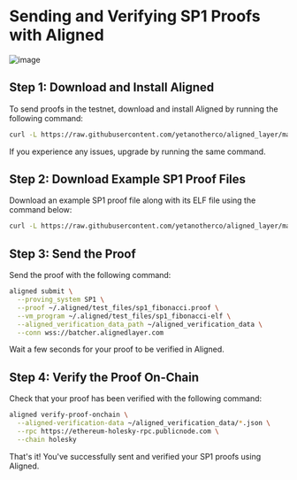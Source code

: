 # Sending and Verifying SP1 Proofs with Aligned

![image](https://github.com/blackowltr/Testnetler-ve-Rehberler/assets/107190154/9a13eba8-6eb1-4ad4-b3a5-1feecbd8b4b4)

## Step 1: Download and Install Aligned

To send proofs in the testnet, download and install Aligned by running the following command:

```bash
curl -L https://raw.githubusercontent.com/yetanotherco/aligned_layer/main/batcher/aligned/install_aligned.sh | bash
```

If you experience any issues, upgrade by running the same command.

## Step 2: Download Example SP1 Proof Files

Download an example SP1 proof file along with its ELF file using the command below:

```bash
curl -L https://raw.githubusercontent.com/yetanotherco/aligned_layer/main/batcher/aligned/get_proof_test_files.sh | bash
```

## Step 3: Send the Proof

Send the proof with the following command:

```bash
aligned submit \
  --proving_system SP1 \
  --proof ~/.aligned/test_files/sp1_fibonacci.proof \
  --vm_program ~/.aligned/test_files/sp1_fibonacci-elf \
  --aligned_verification_data_path ~/aligned_verification_data \
  --conn wss://batcher.alignedlayer.com
```

Wait a few seconds for your proof to be verified in Aligned.

## Step 4: Verify the Proof On-Chain

Check that your proof has been verified with the following command:

```bash
aligned verify-proof-onchain \
  --aligned-verification-data ~/aligned_verification_data/*.json \
  --rpc https://ethereum-holesky-rpc.publicnode.com \
  --chain holesky
```

That's it! You've successfully sent and verified your SP1 proofs using Aligned.
